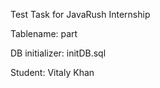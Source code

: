 Test Task for JavaRush Internship

Tablename: part

DB initializer: initDB.sql 

Student: Vitaly Khan
